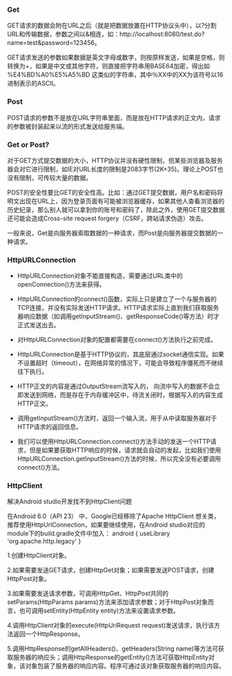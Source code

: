 ### Get

GET请求的数据会附在URL之后（就是把数据放置在HTTP协议头中），以?分割URL和传输数据，参数之间以&相连，如：http://localhost:8080/test.do?name=test&password=123456。

GET请求发送的参数如果数据是英文字母或数字，则按原样发送，如果是空格，则转换为+，如果是中文或其他字符，则直接把字符串用BASE64加密，得出如 %E4%BD%A0%E5%A5%BD 这类似的字符串，其中％XX中的XX为该符号以16进制表示的ASCII。

### Post

POST请求的参数不是放在URL字符串里面，而是放在HTTP请求的正文内，请求的参数被封装起来以流的形式发送给服务端。

### Get or Post?

对于GET方式提交数据的大小，HTTP协议并没有硬性限制，但某些浏览器及服务器会对它进行限制，如IE对URL长度的限制是2083字节(2K+35)。理论上POST也没有限制，可传较大量的数据。

POST的安全性要比GET的安全性高。比如：通过GET提交数据，用户名和密码将明文出现在URL上，因为登录页面有可能被浏览器缓存，如果其他人查看浏览器的历史纪录，那么别人就可以拿到你的账号和密码了，除此之外，使用GET提交数据还可能会造成Cross-site request forgery（CSRF，跨站请求伪造）攻击。

一般来说，Get是向服务器索取数据的一种请求，而Post是向服务器提交数据的一种请求。

### HttpURLConnection

* HttpURLConnection对象不能直接构造，需要通过URL类中的openConnection()方法来获得。

* HttpURLConnection的connect()函数，实际上只是建立了一个与服务器的TCP连接，并没有实际发送HTTP请求。HTTP请求实际上直到我们获取服务器响应数据（如调用getInputStream()、getResponseCode()等方法）时才正式发送出去。

* 对HttpURLConnection对象的配置都需要在connect()方法执行之前完成。

* HttpURLConnection是基于HTTP协议的，其底层通过socket通信实现。如果不设置超时（timeout），在网络异常的情况下，可能会导致程序僵死而不继续往下执行。

* HTTP正文的内容是通过OutputStream流写入的， 向流中写入的数据不会立即发送到网络，而是存在于内存缓冲区中，待流关闭时，根据写入的内容生成HTTP正文。

* 调用getInputStream()方法时，返回一个输入流，用于从中读取服务器对于HTTP请求的返回信息。

* 我们可以使用HttpURLConnection.connect()方法手动的发送一个HTTP请求，但是如果要获取HTTP响应的时候，请求就会自动的发起，比如我们使用HttpURLConnection.getInputStream()方法的时候，所以完全没有必要调用connect()方法。

### HttpClient

解决Android studio开发找不到HttpClient问题

在Android 6.0（API 23） 中，Google已经移除了Apache HttpClient 想关类，推荐使用HttpUrlConnection，如果要继续使用，在Android studio对应的module下的build.gradle文件中加入：
android {
useLibrary 'org.apache.http.legacy'
}

1.创建HttpClient对象。

2.如果需要发送GET请求，创建HttpGet对象；如果需要发送POST请求，创建HttpPost对象。

3.如果需要发送请求参数，可调用HttpGet、HttpPost共同的setParams(HttpParams params)方法来添加请求参数；对于HttpPost对象而言，也可调用setEntity(HttpEntity entity)方法来设置请求参数。

4.调用HttpClient对象的execute(HttpUriRequest request)发送请求，执行该方法返回一个HttpResponse。

5.调用HttpResponse的getAllHeaders()、getHeaders(String name)等方法可获取服务器的响应头；调用HttpResponse的getEntity()方法可获取HttpEntity对象，该对象包装了服务器的响应内容。程序可通过该对象获取服务器的响应内容。

